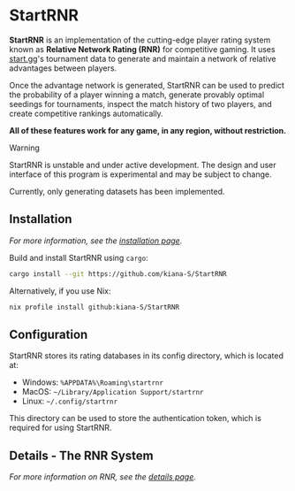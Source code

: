 # StartRNR

**StartRNR** is an implementation of the cutting-edge player rating system known
as **Relative Network Rating (RNR)** for competitive gaming. It uses
[start.gg](https://www.start.gg/)'s tournament data to generate and maintain a
network of relative advantages between players.

Once the advantage network is generated, StartRNR can be used to predict the
probability of a player winning a match, generate provably optimal seedings for
tournaments, inspect the match history of two players, and create competitive
rankings automatically.

**All of these features work for any game, in any region, without restriction.**

> [!WARNING]
> StartRNR is unstable and under active development. The design and user
> interface of this program is experimental and may be subject to change.
> 
> Currently, only generating datasets has been implemented.

## Installation

*For more information, see the [installation page](INSTALL.md).*

Build and install StartRNR using `cargo`:

``` sh
cargo install --git https://github.com/kiana-S/StartRNR
```

Alternatively, if you use Nix:

``` sh
nix profile install github:kiana-S/StartRNR
```

## Configuration

StartRNR stores its rating databases in its config directory, which is located at:

- Windows: `%APPDATA%\Roaming\startrnr`
- MacOS: `~/Library/Application Support/startrnr`
- Linux: `~/.config/startrnr`

This directory can be used to store the authentication token, which is required
for using StartRNR.

## Details - The RNR System

*For more information on RNR, see the [details page](DETAILS.md).*
